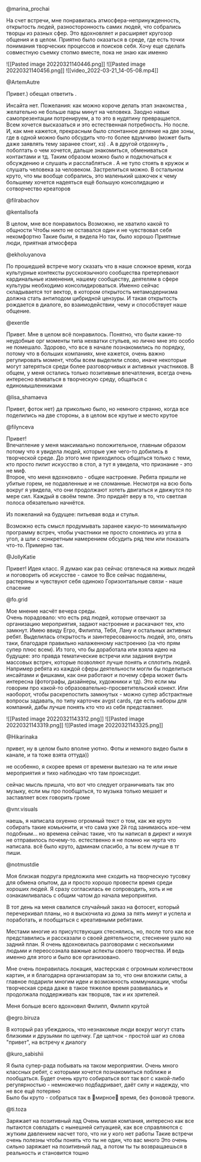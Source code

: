 

@marina_prochai 

На счет встречи, мне понравилась атмосфера-непринужденность, открытость людей, разносторонность самих людей, что собрались творцы из разных сфер. Это вдохновляет и расширяет кругозор общения и в целом. Приятно было оказаться в среде, где есть точки понимания творческих процессов и поисков себя. Хочу еще сделать совместную съемку стопмо вместе, пока не знаю как именно

![[Pasted image 20220321140446.png]] 
![[Pasted image 20220321140456.png]]
![[video_2022-03-21_14-05-08.mp4]]

@ArtemAutre

Привет.) обещал ответить .

Инсайта нет. 
Пожелания: как можно короче делать этап знакомства , желательно не больше пары минут на человека. Заодно навык самопрезентации потренируем, а то это в нудятину превращается.  
Всем хочется высказаться и это естественная потребность. Но после. И, как мне кажется, прекрасным было спонтанное деление на две зоны, где в одной можно было обсудить что-то более вдумчиво (может быть даже заявлять тему заранее стоит, хз) . А в другой отдохнуть , поболтать о чем хочется, дальше знакомиться, обмениваться контактами и тд.
 Таким образом можно было и подключаться к обсуждению и слушать и расслабляться . А не тупо стоять в кружок и слушать  человека за человеком. Застрелиться можно. 
В остальном круто, что мы вообще собрались, это маленький шажочек к чему большему хочется надеяться ещё большую консолидацию и сотворчество  креаторов 

@filrabachov

@kentallsofa

В целом, мне все понравилось
Возможно, не хватило какой то общности 
Чтобы никто не оставался один и не чувствовал себя некомфортно
Такие были, я видела
Но так, было хорошо
Приятные люди, приятная атмосфера

@ekholuyanova

По прошедшей встрече могу сказать что в наше сложное время, когда культурные контексты русскоязычного сообщества претерпевают кардинальные изменения, нашему сообществу, деятелям в сфере культуры необходимо консолидироваться. Именно сейчас складывается тот вектор, в котором открытость метамодернизма должна стать антиподом цибридной цензуры. И такая открытость рождается в диалоге, во взаимодействии, чему и способствует наше общение.

@exentle

Привет. Мне в целом всё понравилось. Понятно, что были какие-то неудобные орг моменты типа нехватки стульев, но лично мне это особо не помешало. Здорово, что все в начале познакомились по порядку, потому что в больших компаниях, мне кажется, очень важно регулировать момент, чтобы всем выделили слово, иначе некоторые могут затеряться среди более разговорчивых и активных участников. В общем, у меня остались только позитивные впечатления, всегда очень интересно вливаться в творческую среду, общаться с единомышленниками

@lisa_shamaeva 

Привет, фоток нет) да прикольно было, но немного странно, когда все поделились на две стороны, а в целом все крутые и место крутое

@filynceva

Привет!  
Впечатление у меня максимально положительное, главным образом потому что я увидела людей, которые уже чего-то добились в творческой среде. До этого мне приходилось общаться только с теми, кто просто пилит искусство в стол, а тут я увидела, что признание - это не миф.  
Второе, что меня вдохновило - общее настроение. Ребята пришли не убитые горем, не подавленные и не сломанные. Несмотря на всю боль вокруг я увидела, что они продолжают хотеть двигаться и движутся по мере сил. Каждый в своём темпе. Это придаёт веру в то, что светлая полоса обязательно начнётся.  
  
Из пожеланий на будущее: питьевая вода и стулья.  
  
Возможно есть смысл продумывать заранее какую-то минимальную программу встреч, чтобы участники не просто слонялись из угла в угол, а шли с конкретным намерением обсудить ряд тем или показать что-то. Примерно так.

@JollyKatie

Привет! Идея класс. Я думаю как раз сейчас отвлечься на живых людей и поговорить об искусстве - самое то
Все сейчас подавлены, растеряны и чувствуют себя одиноко
Горизонтальные связи - наше спасение

@fo.grid 

Мое мнение насчёт вечера среды.  
Очень порадовало: что есть ряд людей, которые отвечают за организацию мероприятия, задают настроение и раскачают тех, кто замкнут. Имею ввиду Егро, Филиппа, Тебя, Лану и остальных активных ребят. Выделилась открытость и заинтересованность людей, это, опять таки, благодаря правильно налаженному настроению (за что прям супер плюс всем). Из того, что бы доработала или взяла идею на будущее: это правда тематические встречи или задания внутри массовых встреч, которые позволяют лучше понять и сплотить людей. Например ребята из каждой сферы деятельности могли бы поделиться инсайтами и фишками, как они работают и почему сфера может быть интересна (фотографы, дизайнеры, художники и тд). Это если мы говорим про какой-то образовательно-просветительский конект. Или наоборот, чтобы раскрепостить замкнутых - можно супер абстрактные вопросы задавать, по типу карточек avgst cards, где есть наборы для компаний, дабы лучше понять кто что из себя представляет.

![[Pasted image 20220321143312.png]]
![[Pasted image 20220321143319.png]]
![[Pasted image 20220321143325.png]]

@Hikarinaka 

привет, ну в целом было вполне уютно. Фоты и немного видео были в канале, и та тоже взята оттуда))

не особенно, я скорее время от времени вылезаю на те или иные мероприятия и тихо наблюдаю что там происходит.

сейчас мысль пришла, что вот что следует ограничивать так это музыку, если мы про пообщаться, то музыка только мешает и заставляет всех говорить громе

@vnr.visuals  

наешь, я написала охуенно огромный текст о том, как же круто собирать такие комьюнити, и что сама уже 2й год занимаюсь кое-чем подобным... но времена сейчас такие, что ты написал в директ и нихуя не отправилось почему-то. естественно я не помню ни черта что написала. всё было круто, админам спасибо, а ты всем лучше в тг пиши.

@notmustdie

Моя близкая подруга предложила мне сходить на творческую тусовку для обмена опытом, да и просто хорошо провести время среди хороших людей. Я сразу согласилась ее сопроводить, хоть и не ознакамливалась с общим чатом до начала мероприятия.  
  
В тот день на меня свалился случайный заказ на фотосет, который перечеркивал планы, но я выскочила из дома за пять минут и успела и поработать, и пообщаться с креативными ребятами.  
  
Местами многие из присутствующих стеснялись, но, после того как все представились и рассказали о своей деятельности, стеснение ушло на задний план. Я очень вдохновилась разговорами с несколькими людьми и переосознала важные аспекты своего творчества. И ведь именно для этого и было все организовано.  
  
Мне очень понравилась локация, мастерская с огромным количеством картин, и я благодарна организаторам за то, что они вложили силы, а главное подарили многим идеи и возможность коммуникации, чтобы творческая среда даже в такое тяжелое время развивалась и продолжала поддерживать как творцов, так и их зрителей.

Меня больше всего вдохновил Филипп, Филипп крутой

@egro.biruza  

В который раз убеждаюсь, что незнакомые люди вокруг могут стать близкими и друзьями по щелчку. Где щелчок - простой шаг из слова "привет", на встречу к диалогу

@kuro_sabishii             

Я была супер-рада побывать на таком мероприятии. Очень много классных ребят, с которыми хочется познакомиться поближе и пообщаться. Будет очень круто собираться вот так вот с какой-либо регулярностью - немножечко подбадривает, даёт силу и надежду, что не все ещё потеряно  
Было бы круто - собраться так в 💫мирное💫 время, без фоновой тревоги.

@ti.toza

Заряжает на позитивный лад
Очень милая компания, интересно как все пытаются совладать с нынешней ситуацией, как все справляются с жутким давлением насчет того, что ни у кого нет работы
Такие встречи очень полезны чтобы понять что ты не один, что вас много
Это очень сильно заряжает на позитивный лад, а потом ты ты возвращаешься в реальность и становится тошно